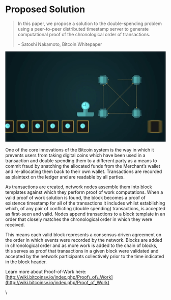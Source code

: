 # Proposed Solution

> In this paper, we propose a solution to the double-spending problem using a peer-to-peer distributed timestamp server to generate computational proof of the chronological order of transactions.
>
> \- Satoshi Nakamoto, Bitcoin Whitepaper

![](<../.gitbook/assets/Theory - Introduction - Proposed Solution.gif>)

One of the core innovations of the Bitcoin system is the way in which it prevents users from taking digital coins which have been used in a transaction and double spending them to a different party as a means to commit fraud by snatching the allocated funds from the Merchant’s wallet and re-allocating them back to their own wallet. Transactions are recorded as plaintext on the ledger and are readable by all parties.

As transactions are created, network nodes assemble them into block templates against which they perform proof of work computations. When a valid proof of work solution is found, the block becomes a proof of existence timestamp for all of the transactions it includes whilst establishing which, of any pair of conflicting (double spending) transactions, is accepted as first-seen and valid. Nodes append transactions to a block template in an order that closely matches the chronological order in which they were received.

This means each valid block represents a consensus driven agreement on the order in which events were recorded by the network. Blocks are added in chronological order and as more work is added to the chain of blocks, this serves as proof that transactions in a given block were validated and accepted by the network participants collectively prior to the time indicated in the block header.

Learn more about Proof-of-Work here: [http://wiki.bitcoinsv.io/index.php/Proof\_of\_Work](http://wiki.bitcoinsv.io/index.php/Proof_of_Work)

\
